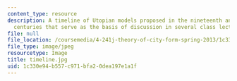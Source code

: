 ```yaml
---
content_type: resource
description: A timeline of Utopian models proposed in the nineteenth and twentieth
  centuries that serve as the basis of discussion in several class lectures.
file: null
file_location: /coursemedia/4-241j-theory-of-city-form-spring-2013/1c330e94b557c971bfa20dea197e1a1f_timeline.jpg
file_type: image/jpeg
resourcetype: Image
title: timeline.jpg
uid: 1c330e94-b557-c971-bfa2-0dea197e1a1f
---
```

